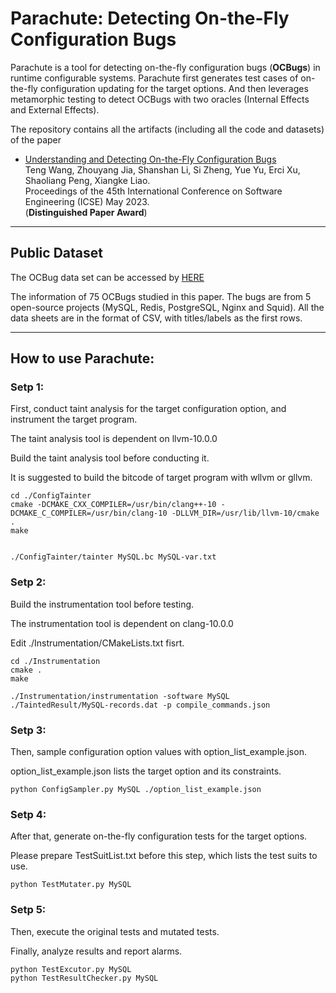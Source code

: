 # Parachute: Detecting On-the-Fly Configuration Bugs

Parachute is a tool for detecting on-the-fly configuration bugs (**OCBugs**) in runtime configurable systems. Parachute first generates test cases of on-the-fly configuration updating for the target options. And then leverages metamorphic testing to detect OCBugs with two oracles (Internal Effects and External Effects).


The repository contains all the artifacts (including all the code and datasets) of the paper

- [Understanding and Detecting On-the-Fly Configuration Bugs](https://raw.githubusercontent.com/wangteng13/Parachute/main/paper/icse23-Parachute.pdf)  
Teng Wang, Zhouyang Jia, Shanshan Li, Si Zheng, Yue Yu, Erci Xu, Shaoliang Peng, Xiangke Liao.  
Proceedings of the 45th International Conference on Software Engineering (ICSE) May 2023.   
(**Distinguished Paper Award**)

---

## Public Dataset

The OCBug data set can be accessed by [HERE](https://github.com/ocbug/Parachute/tree/main/dataset)

The information of 75 OCBugs studied in this paper. The bugs are from 5 open-source projects (MySQL, Redis, PostgreSQL, Nginx and Squid). All the data sheets are in the format of CSV, with titles/labels as the first rows.

---

## How to use Parachute:

### Setp 1:
First, conduct taint analysis for the target configuration option, and instrument the target program.

The taint analysis tool is dependent on llvm-10.0.0

Build the taint analysis tool before conducting it.

It is suggested to build the bitcode of target program with wllvm or gllvm.

```
cd ./ConfigTainter
cmake -DCMAKE_CXX_COMPILER=/usr/bin/clang++-10 -DCMAKE_C_COMPILER=/usr/bin/clang-10 -DLLVM_DIR=/usr/lib/llvm-10/cmake . 
make


./ConfigTainter/tainter MySQL.bc MySQL-var.txt
```

### Setp 2:

Build the instrumentation tool before testing. 

The instrumentation tool is dependent on clang-10.0.0

Edit ./Instrumentation/CMakeLists.txt fisrt.

```
cd ./Instrumentation
cmake .
make

./Instrumentation/instrumentation -software MySQL ./TaintedResult/MySQL-records.dat -p compile_commands.json
```
### Setp 3:

Then, sample configuration option values with option_list_example.json.

option_list_example.json lists the target option and its constraints.

```
python ConfigSampler.py MySQL ./option_list_example.json
```

### Setp 4:

After that, generate on-the-fly configuration tests for the target options.

Please prepare TestSuitList.txt before this step, which lists the test suits to use.

```
python TestMutater.py MySQL
```

### Setp 5:

Then, execute the original tests and mutated tests.

Finally, analyze results and report alarms.

```
python TestExcutor.py MySQL
python TestResultChecker.py MySQL
```
